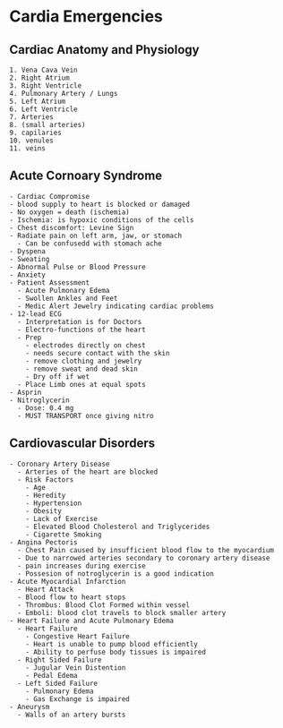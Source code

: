 # Cardia Emergencies

## Cardiac Anatomy and Physiology
    1. Vena Cava Vein
    2. Right Atrium
    3. Right Ventricle
    4. Pulmonary Artery / Lungs
    5. Left Atrium
    6. Left Ventricle
    7. Arteries
    8. (small arteries)
    9. capilaries
    10. venules
    11. veins

## Acute Cornoary Syndrome
    - Cardiac Compromise
    - blood supply to heart is blocked or damaged
    - No oxygen = death (ischemia)
    - Ischemia: is hypoxic conditions of the cells
    - Chest discomfort: Levine Sign
    - Radiate pain on left arm, jaw, or stomach
      - Can be confusedd with stomach ache
    - Dyspena
    - Sweating
    - Abnormal Pulse or Blood Pressure
    - Anxiety
    - Patient Assessment
      - Acute Pulmonary Edema
      - Swollen Ankles and Feet
      - Medic Alert Jewelry indicating cardiac problems
    - 12-lead ECG
      - Interpretation is for Doctors
      - Electro-functions of the heart
      - Prep
        - electrodes directly on chest
        - needs secure contact with the skin
        - remove clothing and jewelry
        - remove sweat and dead skin
        - Dry off if wet
      - Place Limb ones at equal spots
    - Asprin
    - Nitroglycerin
      - Dose: 0.4 mg
      - MUST TRANSPORT once giving nitro

## Cardiovascular Disorders
    - Coronary Artery Disease
      - Arteries of the heart are blocked
      - Risk Factors
        - Age
        - Heredity
        - Hypertension
        - Obesity
        - Lack of Exercise
        - Elevated Blood Cholesterol and Triglycerides
        - Cigarette Smoking
    - Angina Pectoris
      - Chest Pain caused by insufficient blood flow to the myocardium
      - Due to narrowed arteries secondary to coronary artery disease
      - pain increases during exercise
      - Possesion of notroglycerin is a good indication
    - Acute Myocardial Infarction
      - Heart Attack
      - Blood flow to heart stops
      - Thrombus: Blood Clot Formed within vessel
      - Emboli: blood clot travels to block smaller artery
    - Heart Failure and Acute Pulmonary Edema
      - Heart Failure
        - Congestive Heart Failure
        - Heart is unable to pump blood efficiently
        - Ability to perfuse body tissues is impaired
      - Right Sided Failure
        - Jugular Vein Distention
        - Pedal Edema
      - Left Sided Failure
        - Pulmonary Edema
        - Gas Exchange is impaired
    - Aneurysm
      - Walls of an artery bursts